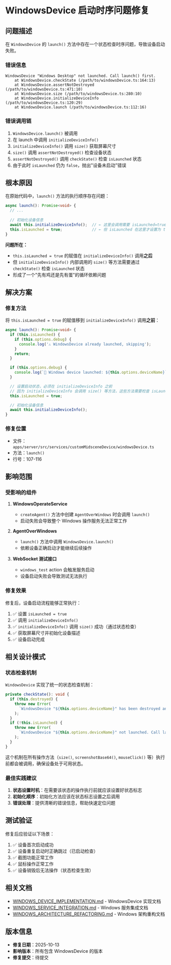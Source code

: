 # WindowsDevice 启动时序问题修复

## 问题描述

在 `WindowsDevice` 的 `launch()` 方法中存在一个状态检查时序问题，导致设备启动失败。

### 错误信息

```
WindowsDevice "Windows Desktop" not launched. Call launch() first.
    at WindowsDevice.checkState (/path/to/windowsDevice.ts:164:13)
    at WindowsDevice.assertNotDestroyed (/path/to/windowsDevice.ts:471:10)
    at WindowsDevice.size (/path/to/windowsDevice.ts:280:10)
    at WindowsDevice.initializeDeviceInfo (/path/to/windowsDevice.ts:120:29)
    at WindowsDevice.launch (/path/to/windowsDevice.ts:112:16)
```

### 错误调用链

1. `WindowsDevice.launch()` 被调用
2. 在 launch 中调用 `initializeDeviceInfo()`
3. `initializeDeviceInfo()` 调用 `size()` 获取屏幕尺寸
4. `size()` 调用 `assertNotDestroyed()` 检查设备状态
5. `assertNotDestroyed()` 调用 `checkState()` 检查 `isLaunched` 状态
6. 由于此时 `isLaunched` 仍为 `false`，抛出"设备未启动"错误

## 根本原因

在原始代码中，`launch()` 方法的执行顺序存在问题：

```typescript
async launch(): Promise<void> {
  // ...
  
  // 初始化设备信息
  await this.initializeDeviceInfo();  // ← 这里会调用需要 isLaunched=true 的方法
  this.isLaunched = true;             // ← 但 isLaunched 在这里才设置为 true
}
```

**问题所在：**

- `this.isLaunched = true` 的赋值在 `initializeDeviceInfo()` 调用**之后**
- 但 `initializeDeviceInfo()` 内部调用的 `size()` 等方法需要通过 `checkState()` 检查 `isLaunched` 状态
- 形成了一个"先有鸡还是先有蛋"的循环依赖问题

## 解决方案

### 修复方法

将 `this.isLaunched = true` 的赋值移到 `initializeDeviceInfo()` 调用**之前**：

```typescript
async launch(): Promise<void> {
  if (this.isLaunched) {
    if (this.options.debug) {
      console.log('⚠️ WindowsDevice already launched, skipping');
    }
    return;
  }

  if (this.options.debug) {
    console.log(`🚀 Windows device launched: ${this.options.deviceName}`);
  }

  // 设置启动状态，必须在 initializeDeviceInfo 之前
  // 因为 initializeDeviceInfo 会调用 size() 等方法，这些方法需要检查 isLaunched 状态
  this.isLaunched = true;

  // 初始化设备信息
  await this.initializeDeviceInfo();
}
```

### 修复位置

- 文件：`apps/server/src/services/customMidsceneDevice/windowsDevice.ts`
- 方法：`launch()`
- 行号：107-116

## 影响范围

### 受影响的组件

1. **WindowsOperateService**
   - `createAgent()` 方法中创建 `AgentOverWindows` 时会调用 `launch()`
   - 启动失败会导致整个 Windows 操作服务无法正常工作

2. **AgentOverWindows**
   - `launch()` 方法中调用 `WindowsDevice.launch()`
   - 依赖设备正确启动才能继续后续操作

3. **WebSocket 测试接口**
   - `windows_test` action 会触发服务启动
   - 设备启动失败会导致测试无法执行

### 修复效果

修复后，设备启动流程能够正常执行：

1. ✅ 设置 `isLaunched = true`
2. ✅ 调用 `initializeDeviceInfo()`
3. ✅ `initializeDeviceInfo()` 调用 `size()` 成功（通过状态检查）
4. ✅ 获取屏幕尺寸并初始化设备描述
5. ✅ 设备启动完成

## 相关设计模式

### 状态检查机制

`WindowsDevice` 实现了统一的状态检查机制：

```typescript
private checkState(): void {
  if (this.destroyed) {
    throw new Error(
      `WindowsDevice "${this.options.deviceName}" has been destroyed and cannot execute operations`,
    );
  }
  if (!this.isLaunched) {
    throw new Error(
      `WindowsDevice "${this.options.deviceName}" not launched. Call launch() first.`,
    );
  }
}
```

这个机制在所有操作方法（`size()`, `screenshotBase64()`, `mouseClick()` 等）执行前都会被调用，确保设备处于可用状态。

### 最佳实践建议

1. **状态设置时机**：在需要该状态的操作执行前就应该设置好状态标志
2. **初始化顺序**：初始化方法应该在状态标志设置之后调用
3. **错误处理**：提供清晰的错误信息，帮助快速定位问题

## 测试验证

修复后应验证以下场景：

1. ✅ 设备首次启动成功
2. ✅ 设备重复启动时正确跳过（已启动检查）
3. ✅ 截图功能正常工作
4. ✅ 鼠标操作正常工作
5. ✅ 设备销毁后无法操作（状态检查生效）

## 相关文档

- [WINDOWS_DEVICE_IMPLEMENTATION.md](./customMidsceneDevice/WINDOWS_DEVICE_IMPLEMENTATION.md) - WindowsDevice 实现文档
- [WINDOWS_SERVICE_INTEGRATION.md](./WINDOWS_SERVICE_INTEGRATION.md) - Windows 服务集成文档
- [WINDOWS_ARCHITECTURE_REFACTORING.md](./WINDOWS_ARCHITECTURE_REFACTORING.md) - Windows 架构重构文档

## 版本信息

- **修复日期**：2025-10-13
- **影响版本**：所有包含 WindowsDevice 的版本
- **修复提交**：待提交
